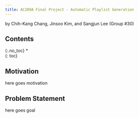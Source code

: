 ```yaml
---
title: AC209A Final Project - Automatic Playlist Generation
---
```


by Chih-Kang Chang, Jinsoo Kim, and Sangjun Lee (Group #30)

## Contents
{:.no_toc}
*  
{: toc}

## Motivation

here goes motivation

## Problem Statement

here goes goal
